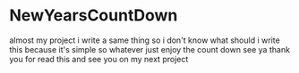 # NewYearsCountDown

almost my project i write a same thing so i don't know what should i write this because it's simple so whatever just enjoy the count down see ya thank you for read this and see you on my next project 
